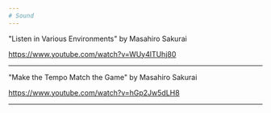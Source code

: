 ```yaml
---
# Sound
---
```


"Listen in Various Environments" by Masahiro Sakurai

<https://www.youtube.com/watch?v=WUy4lTUhj80>

---

"Make the Tempo Match the Game" by Masahiro Sakurai

<https://www.youtube.com/watch?v=hGp2Jw5dLH8>

---
